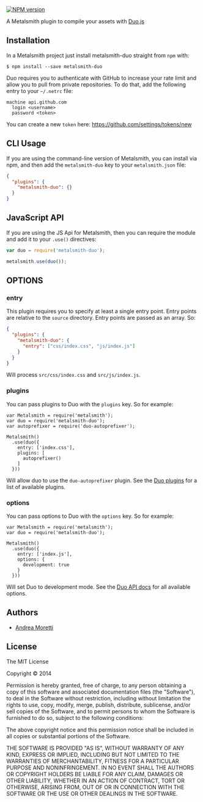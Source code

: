[![NPM version][npm-image]][npm-url]

A Metalsmith plugin to compile your assets with [Duo.js](https://github.com/duojs/duo)

## Installation

In a Metalsmith project just install metalsmith-duo straight from `npm` with:

```
$ npm install --save metalsmith-duo
```

Duo requires you to authenticate with GitHub to increase your rate limit and allow you to pull from private repositories. To do that, add the following entry to your `~/.netrc` file:

    machine api.github.com
      login <username>
      password <token>

You can create a new `token` here: https://github.com/settings/tokens/new

## CLI Usage

If you are using the command-line version of Metalsmith, you can install via npm, and then add the
`metalsmith-duo` key to your `metalsmith.json` file:

```json
{
  "plugins": {
    "metalsmith-duo": {}
  }
}
```

## JavaScript API

If you are using the JS Api for Metalsmith, then you can require the module and add it to your
`.use()` directives:

```js
var duo = require('metalsmith-duo');

metalsmith.use(duo());
```

## OPTIONS

### entry

This plugin requires you to specify at least a single entry point. Entry points are relative to the `source` directory. Entry points are passed as an array. So:

```json
{
  "plugins": {
    "metalsmith-duo": {
      "entry": ["css/index.css", "js/index.js"]
    }
  }
}
```

Will process `src/css/index.css` and `src/js/index.js`.

### plugins

You can pass plugins to Duo with the `plugins` key. So for example:

```
var Metalsmith = require('metalsmith');
var duo = require('metalsmith-duo');
var autoprefixer = require('duo-autoprefixer');

Metalsmith()
  .use(duo({
    entry: ['index.css'],
    plugins: [
      autoprefixer()
    ]
  }))
```

Will allow duo to use the `duo-autoprefixer` plugin. See the [Duo plugins](https://github.com/duojs/duo/wiki/Third-Party-Libraries) for a list of available plugins.

### options

You can pass options to Duo with the `options` key. So for example:

```
var Metalsmith = require('metalsmith');
var duo = require('metalsmith-duo');

Metalsmith()
  .use(duo({
    entry: ['index.js'],
    options: {
      development: true
    }
  }))
```

Will set Duo to development mode. See the [Duo API docs](https://github.com/duojs/duo/blob/master/docs/api.md) for all available options.

## Authors

- [Andrea Moretti](http://github.com/axyz)

## License

The MIT License

Copyright &copy; 2014

Permission is hereby granted, free of charge, to any person obtaining a copy of this software and associated documentation files (the "Software"), to deal in the Software without restriction, including without limitation the rights to use, copy, modify, merge, publish, distribute, sublicense, and/or sell copies of the Software, and to permit persons to whom the Software is furnished to do so, subject to the following conditions:

The above copyright notice and this permission notice shall be included in all copies or substantial portions of the Software.

THE SOFTWARE IS PROVIDED "AS IS", WITHOUT WARRANTY OF ANY KIND, EXPRESS OR IMPLIED, INCLUDING BUT NOT LIMITED TO THE WARRANTIES OF MERCHANTABILITY, FITNESS FOR A PARTICULAR PURPOSE AND NONINFRINGEMENT. IN NO EVENT SHALL THE AUTHORS OR COPYRIGHT HOLDERS BE LIABLE FOR ANY CLAIM, DAMAGES OR OTHER LIABILITY, WHETHER IN AN ACTION OF CONTRACT, TORT OR OTHERWISE, ARISING FROM, OUT OF OR IN CONNECTION WITH THE SOFTWARE OR THE USE OR OTHER DEALINGS IN THE SOFTWARE.

[npm-image]: https://img.shields.io/npm/v/metalsmith-duo.svg?style=flat
[npm-url]: https://npmjs.org/package/metalsmith-duo
